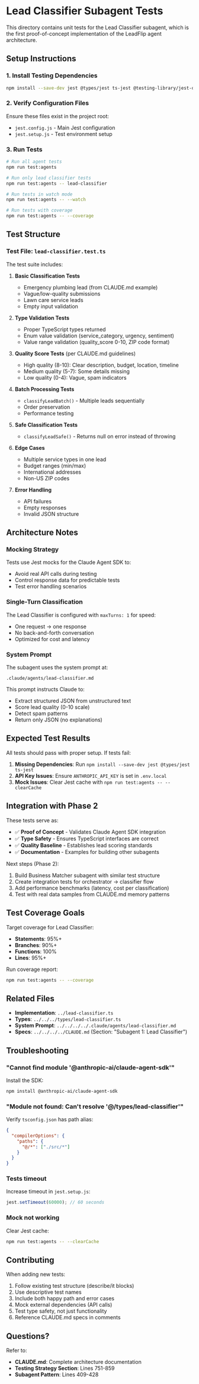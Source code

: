 # Lead Classifier Subagent Tests

This directory contains unit tests for the Lead Classifier subagent, which is the first proof-of-concept implementation of the LeadFlip agent architecture.

## Setup Instructions

### 1. Install Testing Dependencies

```bash
npm install --save-dev jest @types/jest ts-jest @testing-library/jest-dom
```

### 2. Verify Configuration Files

Ensure these files exist in the project root:
- `jest.config.js` - Main Jest configuration
- `jest.setup.js` - Test environment setup

### 3. Run Tests

```bash
# Run all agent tests
npm run test:agents

# Run only lead classifier tests
npm run test:agents -- lead-classifier

# Run tests in watch mode
npm run test:agents -- --watch

# Run tests with coverage
npm run test:agents -- --coverage
```

## Test Structure

### Test File: `lead-classifier.test.ts`

The test suite includes:

1. **Basic Classification Tests**
   - Emergency plumbing lead (from CLAUDE.md example)
   - Vague/low-quality submissions
   - Lawn care service leads
   - Empty input validation

2. **Type Validation Tests**
   - Proper TypeScript types returned
   - Enum value validation (service_category, urgency, sentiment)
   - Value range validation (quality_score 0-10, ZIP code format)

3. **Quality Score Tests** (per CLAUDE.md guidelines)
   - High quality (8-10): Clear description, budget, location, timeline
   - Medium quality (5-7): Some details missing
   - Low quality (0-4): Vague, spam indicators

4. **Batch Processing Tests**
   - `classifyLeadBatch()` - Multiple leads sequentially
   - Order preservation
   - Performance testing

5. **Safe Classification Tests**
   - `classifyLeadSafe()` - Returns null on error instead of throwing

6. **Edge Cases**
   - Multiple service types in one lead
   - Budget ranges (min/max)
   - International addresses
   - Non-US ZIP codes

7. **Error Handling**
   - API failures
   - Empty responses
   - Invalid JSON structure

## Architecture Notes

### Mocking Strategy

Tests use Jest mocks for the Claude Agent SDK to:
- Avoid real API calls during testing
- Control response data for predictable tests
- Test error handling scenarios

### Single-Turn Classification

The Lead Classifier is configured with `maxTurns: 1` for speed:
- One request → one response
- No back-and-forth conversation
- Optimized for cost and latency

### System Prompt

The subagent uses the system prompt at:
```
.claude/agents/lead-classifier.md
```

This prompt instructs Claude to:
- Extract structured JSON from unstructured text
- Score lead quality (0-10 scale)
- Detect spam patterns
- Return only JSON (no explanations)

## Expected Test Results

All tests should pass with proper setup. If tests fail:

1. **Missing Dependencies**: Run `npm install --save-dev jest @types/jest ts-jest`
2. **API Key Issues**: Ensure `ANTHROPIC_API_KEY` is set in `.env.local`
3. **Mock Issues**: Clear Jest cache with `npm run test:agents -- --clearCache`

## Integration with Phase 2

These tests serve as:
- ✅ **Proof of Concept** - Validates Claude Agent SDK integration
- ✅ **Type Safety** - Ensures TypeScript interfaces are correct
- ✅ **Quality Baseline** - Establishes lead scoring standards
- ✅ **Documentation** - Examples for building other subagents

Next steps (Phase 2):
1. Build Business Matcher subagent with similar test structure
2. Create integration tests for orchestrator → classifier flow
3. Add performance benchmarks (latency, cost per classification)
4. Test with real data samples from CLAUDE.md memory patterns

## Test Coverage Goals

Target coverage for Lead Classifier:
- **Statements**: 95%+
- **Branches**: 90%+
- **Functions**: 100%
- **Lines**: 95%+

Run coverage report:
```bash
npm run test:agents -- --coverage
```

## Related Files

- **Implementation**: `../lead-classifier.ts`
- **Types**: `../../../types/lead-classifier.ts`
- **System Prompt**: `../../../../.claude/agents/lead-classifier.md`
- **Specs**: `../../../../CLAUDE.md` (Section: "Subagent 1: Lead Classifier")

## Troubleshooting

### "Cannot find module '@anthropic-ai/claude-agent-sdk'"

Install the SDK:
```bash
npm install @anthropic-ai/claude-agent-sdk
```

### "Module not found: Can't resolve '@/types/lead-classifier'"

Verify `tsconfig.json` has path alias:
```json
{
  "compilerOptions": {
    "paths": {
      "@/*": ["./src/*"]
    }
  }
}
```

### Tests timeout

Increase timeout in `jest.setup.js`:
```javascript
jest.setTimeout(60000); // 60 seconds
```

### Mock not working

Clear Jest cache:
```bash
npm run test:agents -- --clearCache
```

## Contributing

When adding new tests:
1. Follow existing test structure (describe/it blocks)
2. Use descriptive test names
3. Include both happy path and error cases
4. Mock external dependencies (API calls)
5. Test type safety, not just functionality
6. Reference CLAUDE.md specs in comments

## Questions?

Refer to:
- **CLAUDE.md**: Complete architecture documentation
- **Testing Strategy Section**: Lines 751-859
- **Subagent Pattern**: Lines 409-428
